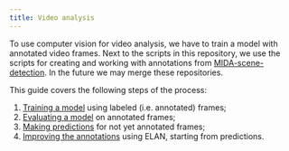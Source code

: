 ```yaml
---
title: Video analysis
---
```


To use computer vision for video analysis, we have to train a model with
annotated video frames.
Next to the scripts in this repository, we use the scripts for creating and
working with annotations from [MIDA-scene-detection].
In the future we may merge these repositories.

[MIDA-scene-detection]: https://github.com/LeidenUniversityLibrary/MIDA-scene-detection

This guide covers the following steps of the process:

1. [Training a model](train-a-model.md) using labeled (i.e. annotated) frames;
1. [Evaluating a model](evaluate-model.md) on annotated frames;
1. [Making predictions](make-predictions.md) for not yet annotated frames;
1. [Improving the annotations](improve-annotations.md) using ELAN, starting
   from predictions.
